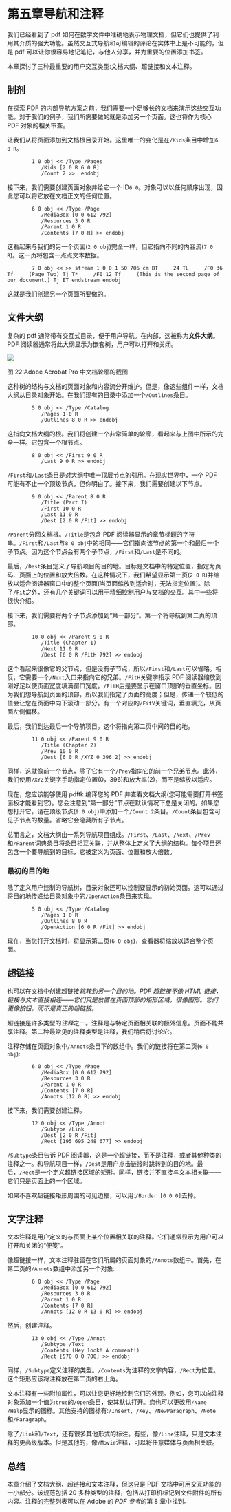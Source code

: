 # 第五章导航和注释

我们已经看到了 pdf 如何在数字文件中准确地表示物理文档，但它们也提供了利用其介质的强大功能。虽然交互式导航和可编辑的评论在实体书上是不可能的，但是 pdf 可以让你很容易地记笔记，与他人分享，并为重要的位置添加书签。

本章探讨了三种最重要的用户交互类型:文档大纲、超链接和文本注释。

## 制剂

在探索 PDF 的内部导航方案之前，我们需要一个足够长的文档来演示这些交互功能。对于我们的例子，我们所需要做的就是添加另一个页面。这也将作为核心 PDF 对象的相关审查。

让我们从将页面添加到文档根目录开始。这里唯一的变化是在`/Kids`条目中增加`6 0 R`。

```
        1 0 obj << /Type /Pages
           /Kids [2 0 R 6 0 R]
           /Count 2 >>  endobj

```

接下来，我们需要创建页面对象并给它一个 ID`6 0`。对象可以以任何顺序出现，因此您可以将它放在文档正文的任何位置。

```
        6 0 obj << /Type /Page
           /MediaBox [0 0 612 792]
           /Resources 3 0 R
           /Parent 1 0 R
           /Contents [7 0 R] >> endobj

```

这看起来与我们的另一个页面(`2 0 obj`)完全一样，但它指向不同的内容流(`7 0 R`)。这一页将包含一点点文本数据。

```
        7 0 obj << >> stream 1 0 0 1 50 706 cm BT     24 TL     /F0 36 Tf     (Page Two) Tj T*     /F0 12 Tf     (This is the second page of our document.) Tj ET endstream endobj

```

这就是我们创建另一个页面所要做的。

## 文件大纲

复杂的 pdf 通常带有交互式目录，便于用户导航。在内部，这被称为**文件大纲**。PDF 阅读器通常将此大纲显示为嵌套树，用户可以打开和关闭。

![](../Images/image022.png)

图 22:Adobe Acrobat Pro 中文档轮廓的截图

这种树的结构与文档的页面对象和内容流分开维护。但是，像这些组件一样，文档大纲从目录对象开始。在我们现有的目录中添加一个`/Outlines`条目。

```
        5 0 obj << /Type /Catalog
           /Pages 1 0 R
           /Outlines 8 0 R >> endobj

```

这指向文档大纲的根。我们将创建一个非常简单的轮廓，看起来与上图中所示的完全一样。它包含一个根节点。

```
        8 0 obj << /First 9 0 R
           /Last 9 0 R >> endobj

```

`/First`和`/Last`条目是对大纲中唯一顶层节点的引用。在现实世界中，一个 PDF 可能有不止一个顶级节点，但你明白了。接下来，我们需要创建以下节点。

```
        9 0 obj << /Parent 8 0 R
           /Title (Part I)
           /First 10 0 R
           /Last 11 0 R
           /Dest [2 0 R /Fit] >> endobj

```

`/Parent`分回文档根。`/Title`是包含 PDF 阅读器显示的章节标题的字符串。`/First`和`/Last`与`8 0 obj`中的相同——它们指向该节点的第一个和最后一个子节点。因为这个节点会有两个子节点，`/First`和`/Last`是不同的。

最后，`/Dest`条目定义了导航项目的目的地。目标是文档中的特定位置，指定为页码、页面上的位置和放大倍数。在这种情况下，我们希望显示第一页(`2 0 R`)并缩放以适合阅读器窗口中的整个页面(当页面缩放到适合时，无法指定位置)。除了`/Fit`之外，还有几个关键词可以用于精细控制用户与文档的交互。其中一些将很快介绍。

接下来，我们需要将两个子节点添加到“第一部分”。第一个将导航到第二页的顶部。

```
        10 0 obj << /Parent 9 0 R
           /Title (Chapter 1)
           /Next 11 0 R
           /Dest [6 0 R /FitH 792] >> endobj

```

这个看起来很像它的父节点，但是没有子节点，所以`/First`和`/Last`可以省略。相反，它需要一个`/Next`入口来指向它的兄弟。`/FitH`关键字指示 PDF 阅读器缩放到刚好足以使页面宽度填满窗口宽度。`/FitH`后是要显示在窗口顶部的垂直坐标。因为我们想导航到页面的顶部，所以我们指定了页面的高度；但是，传递一个较低的值会让您在页面中向下滚动一部分。有一个对应的`/FitV`关键词，垂直填充，从页面左侧偏移。

最后，我们到达最后一个导航项目。这个将指向第二页中间的目的地。

```
        11 0 obj << /Parent 9 0 R
           /Title (Chapter 2)
           /Prev 10 0 R
           /Dest [6 0 R /XYZ 0 396 2] >> endobj

```

同样，这就像前一个节点，除了它有一个`/Prev`指向它的前一个兄弟节点。此外，我们使用`/XYZ`关键字手动指定位置(0，396)和放大率(2)，而不是缩放以适应。

现在，您应该能够使用 pdftk 编译您的 PDF 并查看文档大纲(您可能需要打开书签面板才能看到它)。您会注意到“第一部分”节点在默认情况下总是关闭的。如果您想打开它，请在顶级节点(`9 0 obj`)中添加一个`/Count 2`条目。`/Count`条目包含可见子节点的数量。省略它会隐藏所有子节点。

总而言之，文档大纲由一系列导航项目组成。`/First`、`/Last`、`/Next`、`/Prev`和`/Parent`词典条目将条目相互关联，并从整体上定义了大纲的结构。每个项目还包含一个要导航到的目标，它被定义为页面、位置和放大倍数。

### 最初的目的地

除了定义用户控制的导航树，目录对象还可以控制要显示的初始页面。这可以通过将目的地传递给目录对象中的`/OpenAction`条目来实现。

```
        5 0 obj << /Type /Catalog
           /Pages 1 0 R
           /Outlines 8 0 R
           /OpenAction [6 0 R /Fit] >> endobj

```

现在，当您打开文档时，将显示第二页(`6 0 obj`)，查看器将缩放以适合整个页面。

## 超链接

也可以在文档中创建超链接*跳转到另一个目的地。PDF 超链接不像 HTML 链接，链接与文本直接相连——它们只是放置在页面顶部的矩形区域，很像图形。它们更像按钮，而不是真正的超链接。*

超链接是许多类型的*注释*之一。注释是与特定页面相关联的额外信息。页面不能共享注释。第二种最常见的注释类型是注释，我们稍后将讨论它。

注释存储在页面对象中`/Annots`条目下的数组中。我们的链接将在第二页(`6 0 obj`):

```
        6 0 obj << /Type /Page
           /MediaBox [0 0 612 792]
           /Resources 3 0 R
           /Parent 1 0 R
           /Contents [7 0 R]
           /Annots [12 0 R] >> endobj

```

接下来，我们需要创建注释。

```
        12 0 obj << /Type /Annot
           /Subtype /Link
           /Dest [2 0 R /Fit]
           /Rect [195 695 248 677] >> endobj

```

`/Subtype`条目告诉 PDF 阅读器，这是一个超链接，而不是注释，或者其他种类的注释之一。和导航项目一样，`/Dest`是用户点击链接时跳转到的目的地。最后，`/Rect`是一个定义超链接区域的矩形。同样，链接并不直接与文本相关联——它们只是页面上的一个区域。

如果不喜欢超链接矩形周围的可见边框，可以用:`/Border [0 0 0]`去掉。

## 文字注释

文本注释是用户定义的与页面上某个位置相关联的注释。它们通常显示为用户可以打开和关闭的“便笺”。

像超链接一样，文本注释驻留在它们所属的页面对象的`/Annots`数组中。首先，在第二页的`/Annots`数组中添加另一个对象:

```
        6 0 obj << /Type /Page
           /MediaBox [0 0 612 792]
           /Resources 3 0 R
           /Parent 1 0 R
           /Contents [7 0 R]
           /Annots [12 0 R 13 0 R] >> endobj

```

然后，创建注释。

```
        13 0 obj << /Type /Annot
           /Subtype /Text
           /Contents (Hey look! A comment!)
           /Rect [570 0 0 700] >> endobj

```

同样，`/Subtype`定义注释的类型。`/Contents`为注释的文字内容，`/Rect`为位置。这个矩形应该将注释放在第二页的右上角。

文本注释有一些附加属性，可以让您更好地控制它们的外观。例如，您可以向注释对象添加一个值为`true`的`/Open`条目，使其默认打开。您也可以更改用`/Name /Help`显示的图标。其他支持的图标有:`/Insert`、`/Key`、`/NewParagraph`、`/Note`和`/Paragraph`。

除了`/Link`和`/Text`，还有很多其他形式的标注。有些，像`/Line`注释，只是文本注释的更高级版本。但是其他的，像`/Movie`注释，可以将任意媒体与页面相关联。

## 总结

本章介绍了文档大纲、超链接和文本注释，但这只是 PDF 文档中可用交互功能的一小部分。该规范包括 20 多种类型的注释，包括从打印机标记到文件附件的所有内容。注释的完整列表可以在 Adobe 的 *PDF 参考*的第 8 章中找到。